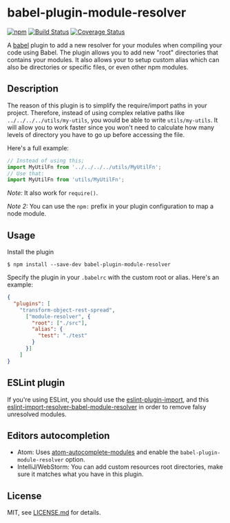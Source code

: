 # babel-plugin-module-resolver
[![npm][npm-version-image]][npm-url] [![Build Status][ci-image]][ci-url] [![Coverage Status][coverage-image]][coverage-url]

A [babel](http://babeljs.io) plugin to add a new resolver for your modules when compiling your code using Babel. The plugin allows you to add new "root" directories that contains your modules. It also allows your to setup custom alias which can also be directories or specific files, or even other npm modules.

## Description

The reason of this plugin is to simplify the require/import paths in your project. Therefore, instead of using complex relative paths like `../../../../utils/my-utils`, you would be able to write `utils/my-utils`. It will allow you to work faster since you won't need to calculate how many levels of directory you have to go up before accessing the file.

Here's a full example:
```js
// Instead of using this;
import MyUtilFn from '../../../../utils/MyUtilFn';
// Use that:
import MyUtilFn from 'utils/MyUtilFn';
```

_Note:_ It also work for `require()`.

_Note 2:_ You can use the `npm:` prefix in your plugin configuration to map a node module.


## Usage

Install the plugin

```
$ npm install --save-dev babel-plugin-module-resolver
```


Specify the plugin in your `.babelrc` with the custom root or alias. Here's an example:
```json
{
  "plugins": [
    "transform-object-rest-spread",
      ["module-resolver", {
        "root": ["./src"],
        "alias": {
          "test": "./test"
        }
      }]
    ]
}
```

## ESLint plugin

If you're using ESLint, you should use the [eslint-plugin-import][eslint-plugin-import], and this [eslint-import-resolver-babel-module-resolver][eslint-import-resolver-babel-module-resolver] in order to remove falsy unresolved modules.

## Editors autocompletion

- Atom: Uses [atom-autocomplete-modules][atom-autocomplete-modules] and enable the `babel-plugin-module-resolver` option.
- IntelliJ/WebStorm: You can add custom resources root directories, make sure it matches what you have in this plugin.

## License

MIT, see [LICENSE.md](/LICENSE.md) for details.


[ci-image]: https://circleci.com/gh/tleunen/babel-plugin-module-resolver.svg?style=shield
[ci-url]: https://circleci.com/gh/tleunen/babel-plugin-module-resolver
[coverage-image]: https://codecov.io/gh/tleunen/babel-plugin-module-resolver/branch/master/graph/badge.svg
[coverage-url]: https://codecov.io/gh/tleunen/babel-plugin-module-resolver
[npm-version-image]: https://img.shields.io/npm/v/babel-plugin-module-resolver.svg
[npm-url]: https://www.npmjs.com/package/babel-plugin-module-resolver
[eslint-import-resolver-babel-module-resolver]: https://github.com/tleunen/eslint-import-resolver-babel-module-resolver
[eslint-plugin-import]: https://github.com/benmosher/eslint-plugin-import
[atom-autocomplete-modules]: https://github.com/nkt/atom-autocomplete-modules
